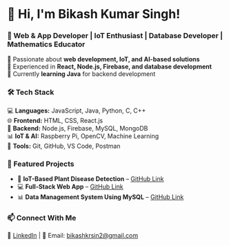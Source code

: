 # 👋 Hi, I'm Bikash Kumar Singh! 
### 🚀 Web & App Developer | IoT Enthusiast | Database Developer | Mathematics Educator  

🔹 Passionate about **web development, IoT, and AI-based solutions**  
🔹 Experienced in **React, Node.js, Firebase, and database development**  
🔹 Currently **learning Java** for backend development  

### 🛠 Tech Stack
💻 **Languages:** JavaScript, Java, Python, C, C++  
🌐 **Frontend:** HTML, CSS, React.js  
📡 **Backend:** Node.js, Firebase, MySQL, MongoDB  
📊 **IoT & AI:** Raspberry Pi, OpenCV, Machine Learning  
🔧 **Tools:** Git, GitHub, VS Code, Postman  

### 📌 Featured Projects  
- 🌱 **IoT-Based Plant Disease Detection** – [GitHub Link](#)  
- 💻 **Full-Stack Web App** – [GitHub Link](#)  
- 📊 **Data Management System Using MySQL** – [GitHub Link](#)  

### 📫 Connect With Me  
💼 [LinkedIn](https://www.linkedin.com/in/bikashkrsin16815b29b/) | 📧 Email: bikashkrsin2@gmail.com  

